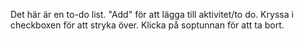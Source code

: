 Det här är en to-do list.
"Add" för att lägga till aktivitet/to do.
Kryssa i checkboxen för att stryka över.
Klicka på soptunnan för att ta bort.
